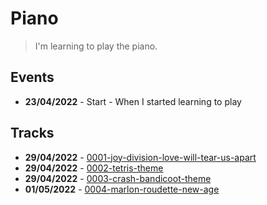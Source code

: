 # Piano

> I'm learning to play the piano.

## Events

-   **23/04/2022** - Start - When I started learning to play

## Tracks

-   **29/04/2022** - [0001-joy-division-love-will-tear-us-apart](midi/2022/0001-joy-division-love-will-tear-us-apart.midi)
-   **29/04/2022** - [0002-tetris-theme](midi/2022/0002-tetris-theme.midi)
-   **29/04/2022** - [0003-crash-bandicoot-theme](midi/2022/0003-crash-bandicoot-theme.midi)
-   **01/05/2022** - [0004-marlon-roudette-new-age](midi/2022/0004-marlon-roudette-new-age.midi)
